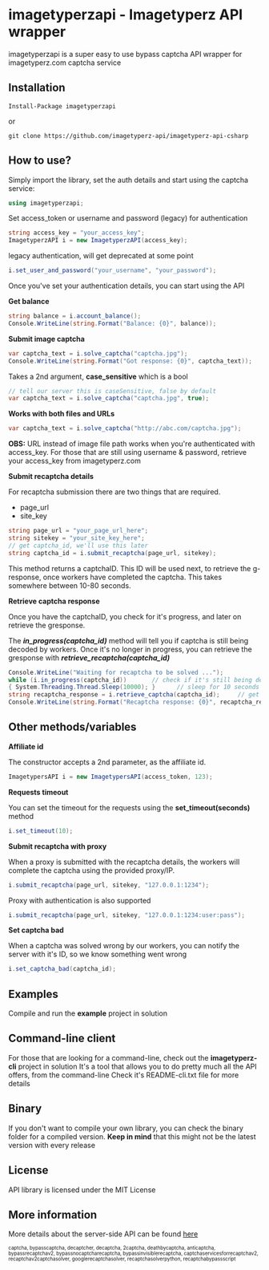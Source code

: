 imagetyperzapi - Imagetyperz API wrapper
=========================================
imagetyperzapi is a super easy to use bypass captcha API wrapper for imagetyperz.com captcha service

## Installation
    Install-Package imagetyperzapi

or
    
    git clone https://github.com/imagetyperz-api/imagetyperz-api-csharp

## How to use?

Simply import the library, set the auth details and start using the captcha service:

``` csharp
using imagetyperzapi;
```
Set access_token or username and password (legacy) for authentication

``` csharp
string access_key = "your_access_key";
ImagetyperzAPI i = new ImagetyperzAPI(access_key);
```
legacy authentication, will get deprecated at some point
```csharp
i.set_user_and_password("your_username", "your_password");
```
Once you've set your authentication details, you can start using the API

**Get balance**

``` csharp
string balance = i.account_balance();
Console.WriteLine(string.Format("Balance: {0}", balance));
```

**Submit image captcha**

``` csharp
var captcha_text = i.solve_captcha("captcha.jpg");
Console.WriteLine(string.Format("Got response: {0}", captcha_text));
```
Takes a 2nd argument, **case_sensitive** which is a bool
``` csharp
// tell our server this is caseSensitive, false by default
var captcha_text = i.solve_captcha("captcha.jpg", true);
```

**Works with both files and URLs**
``` csharp
var captcha_text = i.solve_captcha("http://abc.com/captcha.jpg");
```
**OBS:** URL instead of image file path works when you're authenticated with access_key. For those that are still using username & password, retrieve your access_key from imagetyperz.com

**Submit recaptcha details**

For recaptcha submission there are two things that are required.
- page_url
- site_key
``` csharp
string page_url = "your_page_url_here";
string sitekey = "your_site_key_here";
// get captcha_id, we'll use this later
string captcha_id = i.submit_recaptcha(page_url, sitekey);
```
This method returns a captchaID. This ID will be used next, to retrieve the g-response, once workers have 
completed the captcha. This takes somewhere between 10-80 seconds.

**Retrieve captcha response**

Once you have the captchaID, you check for it's progress, and later on retrieve the gresponse.

The ***in_progress(captcha_id)*** method will tell you if captcha is still being decoded by workers.
Once it's no longer in progress, you can retrieve the gresponse with ***retrieve_recaptcha(captcha_id)***  

``` csharp
Console.WriteLine("Waiting for recaptcha to be solved ...");
while (i.in_progress(captcha_id))       // check if it's still being decoded
{ System.Threading.Thread.Sleep(10000); }      // sleep for 10 seconds
string recaptcha_response = i.retrieve_captcha(captcha_id);     // get the response
Console.WriteLine(string.Format("Recaptcha response: {0}", recaptcha_response));
```

## Other methods/variables

**Affiliate id**

The constructor accepts a 2nd parameter, as the affiliate id. 
``` csharp
ImagetypersAPI i = new ImagetypersAPI(access_token, 123);
```

**Requests timeout**

You can set the timeout for the requests using the **set_timeout(seconds)** method
``` csharp
i.set_timeout(10);
```

**Submit recaptcha with proxy**

When a proxy is submitted with the recaptcha details, the workers will complete the captcha using
the provided proxy/IP.

``` csharp
i.submit_recaptcha(page_url, sitekey, "127.0.0.1:1234");
```
Proxy with authentication is also supported
``` csharp
i.submit_recaptcha(page_url, sitekey, "127.0.0.1:1234:user:pass");
```

**Set captcha bad**

When a captcha was solved wrong by our workers, you can notify the server with it's ID,
so we know something went wrong

``` csharp
i.set_captcha_bad(captcha_id);
```

## Examples
Compile and run the **example** project in solution

## Command-line client
For those that are looking for a command-line, check out the **imagetyperz-cli** project in solution
It's a tool that allows you to do pretty much all the API offers, from the command-line
Check it's README-cli.txt file for more details

## Binary
If you don't want to compile your own library, you can check the binary folder for a compiled version.
**Keep in mind** that this might not be the latest version with every release

## License
API library is licensed under the MIT License

## More information
More details about the server-side API can be found [here](http://imagetyperz.com)


<sup><sub>captcha, bypasscaptcha, decaptcher, decaptcha, 2captcha, deathbycaptcha, anticaptcha, 
bypassrecaptchav2, bypassnocaptcharecaptcha, bypassinvisiblerecaptcha, captchaservicesforrecaptchav2, 
recaptchav2captchasolver, googlerecaptchasolver, recaptchasolverpython, recaptchabypassscript</sup></sub>